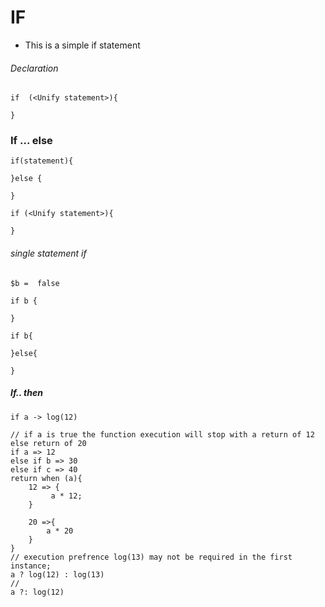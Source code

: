 # IF 
- This is a simple if statement

###### Declaration
```
if  (<Unify statement>){

}
```
### If ... else
```
if(statement){

}else {

}
```
```
if (<Unify statement>){

}
```

###### single statement if

```
$b =  false

if b {
	
}

if b{

}else{
	
}
```

##### If.. then

```
if a -> log(12)

// if a is true the function execution will stop with a return of 12 else return of 20
if a => 12 
else if b => 30
else if c => 40
return when (a){
	12 => {
		 a * 12; 
	}
	
	20 =>{
		a * 20
	}
}
// execution prefrence log(13) may not be required in the first instance;
a ? log(12) : log(13)
//
a ?: log(12)
```

```

```